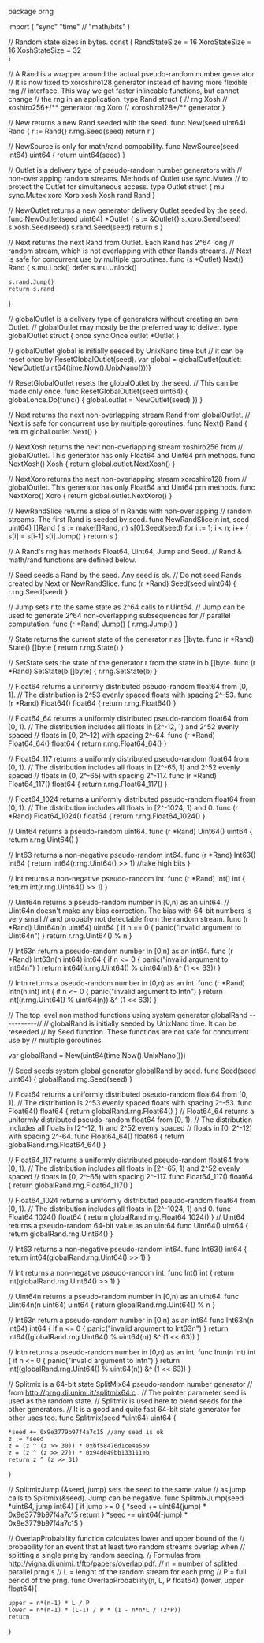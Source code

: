 package prng

import (
	"sync"
	"time"
	// "math/bits"
)

// Random state sizes in bytes.
const (
	RandStateSize = 16
	XoroStateSize = 16
	XoshStateSize = 32	
)

// A Rand is a wrapper around the actual pseudo-random number generator.
// It is now fixed to xoroshiro128 generator instead of having more flexible rng
// interface. This way we get faster inlineable functions, but cannot change
// the rng in an application.
type Rand struct {
	// rng Xosh	// xoshiro256+/** generator
	rng Xoro // xoroshiro128+/** generator
}

// New returns a new Rand seeded with the seed.
func New(seed uint64) Rand {
	r := Rand{}
	r.rng.Seed(seed)
	return r
}

// NewSource is only for math/rand compability.
func NewSource(seed int64) uint64 {
	return uint64(seed)
}

// Outlet is a delivery type of pseudo-random number generators with
// non-overlapping random streams. Methods of Outlet use sync.Mutex
// to protect the Outlet for simultaneous access.
type Outlet struct {
	mu   sync.Mutex
	xoro Xoro
	xosh Xosh
	rand Rand
}

// NewOutlet returns a new generator delivery Outlet seeded by the seed.
func NewOutlet(seed uint64) *Outlet {
	s := &Outlet{}
	s.xoro.Seed(seed)
	s.xosh.Seed(seed)
	s.rand.Seed(seed)
	return s
}

// Next returns the next Rand from Outlet. Each Rand has 2^64 long
// random stream, which is not overlapping with other Rands streams.
// Next is safe for concurrent use by multiple goroutines.
func (s *Outlet) Next() Rand {
	s.mu.Lock()
	defer s.mu.Unlock()

	s.rand.Jump()
	return s.rand
}

// globalOutlet is a delivery type of generators without creating an own Outlet.
// globalOutlet may mostly be the preferred way to deliver.
type globalOutlet struct {
	once   sync.Once
	outlet *Outlet
}

// globalOutlet global is initially seeded by UnixNano time but
// it can be reset once by ResetGlobalOutlet(seed).
var global = globalOutlet{outlet: NewOutlet(uint64(time.Now().UnixNano()))}

// ResetGlobalOutlet resets the globalOutlet by the seed.
// This can be made only once.
func ResetGlobalOutlet(seed uint64) {
	global.once.Do(func() {
		global.outlet = NewOutlet(seed)
	})
}

// Next returns the next non-overlapping stream Rand from globalOutlet.
// Next is safe for concurrent use by multiple goroutines.
func Next() Rand {
	return global.outlet.Next()
}

// NextXosh returns the next non-overlapping stream xoshiro256 from
// globalOutlet. This generator has only Float64 and Uint64 prn methods.
func NextXosh() Xosh {
	return global.outlet.NextXosh()
}

// NextXoro returns the next non-overlapping stream xoroshiro128 from
// globalOutlet. This generator has only Float64 and Uint64 prn methods.
func NextXoro() Xoro {
	return global.outlet.NextXoro()
}

// NewRandSlice returns a slice of n Rands with non-overlapping
// random streams. The first Rand is seeded by seed.
func NewRandSlice(n int, seed uint64) []Rand {
	s := make([]Rand, n)
	s[0].Seed(seed)
	for i := 1; i < n; i++ {
		s[i] = s[i-1]
		s[i].Jump()
	}
	return s
}

// A Rand's rng has methods Float64, Uint64, Jump and Seed.
// Rand & math/rand functions are defined below.

// Seed seeds a Rand by the seed. Any seed is ok.
// Do not seed Rands created by Next or NewRandSlice.
func (r *Rand) Seed(seed uint64) {
	r.rng.Seed(seed)
}

// Jump sets r to the same state as 2^64 calls to r.Uint64.
// Jump can be used to generate 2^64 non-overlapping subsequences for
// parallel computation.
func (r *Rand) Jump() {
	r.rng.Jump()
}

// State returns the current state of the generator r as []byte.
func (r *Rand) State() []byte {
	return r.rng.State()
}

// SetState sets the state of the generator r from the state in b []byte.
func (r *Rand) SetState(b []byte)  {
	r.rng.SetState(b)
}

// Float64 returns a uniformly distributed pseudo-random float64 from [0, 1).
// The distribution is 2^53 evenly spaced floats with spacing 2^-53.
func (r *Rand) Float64() float64 {
	return r.rng.Float64()
}

// Float64_64 returns a uniformly distributed pseudo-random float64 from [0, 1).
// The distribution includes all floats in [2^-12, 1) and 2^52 evenly spaced
// floats in [0, 2^-12) with spacing 2^-64.
func (r *Rand) Float64_64() float64 {
	return r.rng.Float64_64()
}

// Float64_117 returns a uniformly distributed pseudo-random float64 from (0, 1). 
// The distribution includes all floats in [2^-65, 1) and 2^52  evenly spaced 
// floats in (0, 2^-65) with spacing 2^-117.
func (r *Rand) Float64_117() float64 {
	return r.rng.Float64_117()
}

// Float64_1024 returns a uniformly distributed pseudo-random float64 from [0, 1).
// The distribution includes all floats in [2^-1024, 1) and  0.
func (r *Rand) Float64_1024() float64 {
	return r.rng.Float64_1024()
}

// Uint64 returns a pseudo-random uint64.
func (r *Rand) Uint64() uint64 {
	return r.rng.Uint64()
}

// Int63 returns a non-negative pseudo-random int64.
func (r *Rand) Int63() int64 {
	return int64(r.rng.Uint64() >> 1) //take high bits
}

// Int returns a non-negative pseudo-random int.
func (r *Rand) Int() int {
	return int(r.rng.Uint64() >> 1)
}

// Uint64n returns a pseudo-random number in [0,n) as an uint64.
// Uint64n doesn't make any bias correction. The bias with 64-bit numbers is very small
// and propably not detectable from the random stream.
func (r *Rand) Uint64n(n uint64) uint64 {
	if n == 0 {
		panic("invalid argument to Uint64n")
	}
	return r.rng.Uint64() % n
}

// Int63n return a pseudo-random number in [0,n) as an int64.
func (r *Rand) Int63n(n int64) int64 {
	if n <= 0 {
		panic("invalid argument to Int64n")
	}
	return int64((r.rng.Uint64() % uint64(n)) &^ (1 << 63))
}

// Intn returns a pseudo-random number in [0,n) as an int.
func (r *Rand) Intn(n int) int {
	if n <= 0 {
		panic("invalid argument to Intn")
	}
	return int((r.rng.Uint64() % uint64(n)) &^ (1 << 63))
}

// The top level non method functions using system generator globalRand -----------//
// globalRand is initially seeded by UnixNano time. It can be reseeded
// by Seed function. These functions are not safe for concurrent use by
// multiple goroutines.

var globalRand = New(uint64(time.Now().UnixNano()))

// Seed seeds system global generator globalRand by seed.
func Seed(seed uint64) {
	globalRand.rng.Seed(seed)
}

// Float64 returns a uniformly distributed pseudo-random float64 from [0, 1).
// The distribution is  2^53 evenly spaced floats with spacing 2^-53.
func Float64() float64 {
	return globalRand.rng.Float64()
}
// Float64_64 returns a uniformly distributed pseudo-random float64 from [0, 1).
// The distribution includes all floats in [2^-12, 1) and 2^52 evenly spaced 
// floats in [0, 2^-12) with spacing 2^-64.
func Float64_64() float64 {
	return globalRand.rng.Float64_64()
}

// Float64_117 returns a uniformly distributed pseudo-random float64 from [0, 1). 
// The distribution includes all floats in [2^-65, 1) and 2^52  evenly spaced 
// floats in [0, 2^-65) with spacing 2^-117.
func Float64_117() float64 {
	return globalRand.rng.Float64_117()
}

// Float64_1024 returns a uniformly distributed pseudo-random float64 from [0, 1).
// The distribution includes all floats in [2^-1024, 1) and  0.
func Float64_1024() float64 {
	return globalRand.rng.Float64_1024()
}
// Uint64 returns a pseudo-random 64-bit value as an uint64
func Uint64() uint64 {
	return globalRand.rng.Uint64()
}

// Int63 returns a non-negative pseudo-random int64.
func Int63() int64 {
	return int64(globalRand.rng.Uint64() >> 1)
}

// Int returns a non-negative pseudo-random int.
func Int() int {
	return int(globalRand.rng.Uint64() >> 1)
}

// Uint64n returns a pseudo-random number in [0,n) as an uint64.
func Uint64n(n uint64) uint64 {
	return globalRand.rng.Uint64() % n
}

// Int63n return a pseudo-random number in [0,n) as an int64
func Int63n(n int64) int64 {
	if n <= 0 {
		panic("invalid argument to Int63n")
	}
	return int64((globalRand.rng.Uint64() % uint64(n)) &^ (1 << 63))
}

// Intn returns a pseudo-random number in [0,n)  as an int.
func Intn(n int) int {
	if n <= 0 {
		panic("invalid argument to Intn")
	}
	return int((globalRand.rng.Uint64() % uint64(n)) &^ (1 << 63))
}

// Splitmix is a 64-bit state SplitMix64 pseudo-random number generator
// from http://prng.di.unimi.it/splitmix64.c .
// The pointer parameter seed is used as the random state.
// Splitmix is used here to blend seeds for the other generators.
// It is a good and quite fast 64-bit state generator for other uses too.
func Splitmix(seed *uint64) uint64 {

	*seed += 0x9e3779b97f4a7c15 //any seed is ok
	z := *seed
	z = (z ^ (z >> 30)) * 0xbf58476d1ce4e5b9
	z = (z ^ (z >> 27)) * 0x94d049bb133111eb
	return z ^ (z >> 31)
}

// SplitmixJump (&seed, jump) sets the seed  to the same value
// as jump calls to Splitmix(&seed). Jump can be negative.
func SplitmixJump(seed *uint64, jump int64) {
	if jump >= 0 {
		*seed += uint64(jump) * 0x9e3779b97f4a7c15
		return
	} 
	*seed -= uint64(-jump) * 0x9e3779b97f4a7c15
}

// OverlapProbability function calculates lower and upper bound of the 
// probability for an event that at least two random streams overlap when 
// splitting a single prng by random seeding. 
// Formulas from http://vigna.di.unimi.it/ftp/papers/overlap.pdf.
// n = number of splitted parallel prng's
// L = lenght of the random stream for each prng
// P = full period of the prng.
func OverlapProbability(n, L, P float64) (lower, upper float64){

	upper = n*(n-1) * L / P
	lower = n*(n-1) * (L-1) / P * (1 - n*n*L / (2*P))
	return
}



